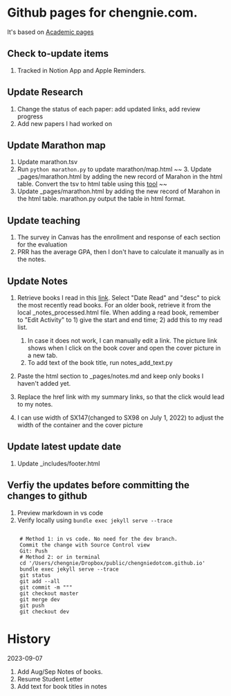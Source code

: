 # Github pages for chengnie.com. 

It's based on [Academic pages](https://github.com/academicpages/academicpages.github.io)

## Check to-update items

1. Tracked in Notion App and Apple Reminders. 

## Update Research

1. Change the status of each paper: add updated links, add review progress
2. Add new papers I had worked on


## Update Marathon map

1. Update marathon.tsv 
2. Run ``python marathon.py`` to update marathon/map.html
~~ 3. Update _pages/marathon.html by adding the new record of Marahon in the html table. Convert the tsv to html table using this [tool](https://wtools.io/convert-tsv-to-html-table) ~~
3. Update _pages/marathon.html by adding the new record of Marahon in the html table. marathon.py output the table in html format. 


## Update teaching

1. The survey in Canvas has the enrollment and response of each section for the evaluation
2. PRR has the average GPA, then I don't have to calculate it manually as in the notes. 


## Update Notes

1. Retrieve books I read in this [link](https://www.goodreads.com/user/edit?format=html&tab=widgets#_=_). Select "Date Read" and "desc" to pick the most recently read books. For an older book, retrieve it from the local _notes_processed.html file. When adding a read book, remember to "Edit Activity" to 1) give the start and end time; 2) add this to my read list. 
    
    1. In case it does not work, I can manually edit a link. The picture link shows when I click on the book cover and open the cover picture in a new tab. 
    2. To add text of the book title, run notes_add_text.py

2. Paste the html section to _pages/notes.md and keep only books I haven't added yet. 
3. Replace the href link with my summary links, so that the click would lead to my notes. 
4. I can use width of SX147(changed to SX98 on July 1, 2022) to adjust the width of the container and the cover picture


## Update latest update date

1. Update _includes/footer.html


## Verfiy the updates before committing the changes to github

1. Preview markdown in vs code
2. Verify locally using ``bundle exec jekyll serve --trace``

```

    # Method 1: in vs code. No need for the dev branch. 
    Commit the change with Source Control view
    Git: Push
    # Method 2: or in terminal
    cd '/Users/chengnie/Dropbox/public/chengniedotcom.github.io'
    bundle exec jekyll serve --trace
    git status
    git add --all
    git commit -m """
    git checkout master
    git merge dev
    git push
    git checkout dev

```

# History

2023-09-07
1. Add Aug/Sep Notes of books. 
2. Resume Student Letter
3. Add text for book titles in notes
